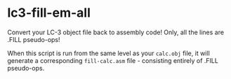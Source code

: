 # lc3-fill-em-all
Convert your LC-3 object file back to assembly code! Only, all the lines are .FILL pseudo-ops!

When this script is run from the same level as your `calc.obj` file, it will generate a corresponding `fill-calc.asm` file - consisting entirely of .FILL pseudo-ops.
